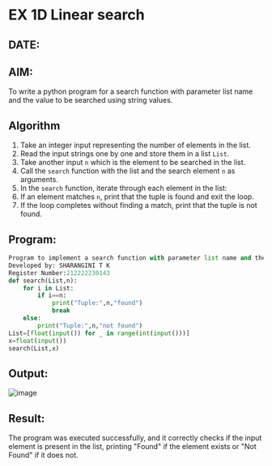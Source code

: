 # EX 1D Linear search
## DATE:
## AIM:
To write a python program for a search function with parameter list name and the value to be searched using string values.

## Algorithm
1. Take an integer input representing the number of elements in the list.  
2. Read the input strings one by one and store them in a list `List`.  
3. Take another input `n` which is the element to be searched in the list.  
4. Call the `search` function with the list and the search element `n` as arguments.  
5. In the `search` function, iterate through each element in the list:  
6. If an element matches `n`, print that the tuple is found and exit the loop.  
7. If the loop completes without finding a match, print that the tuple is not found.   

## Program:
```python
Program to implement a search function with parameter list name and the value to be searched using string values.
Developed by: SHARANGINI T K
Register Number:212222230143
def search(List,n):
    for i in List:
        if i==n:
            print("Tuple:",n,"found")
            break
    else:
        print("Tuple:",n,"not found")
List=[float(input()) for _ in range(int(input()))]
x=float(input())
search(List,x)
```

## Output:
![image](https://github.com/user-attachments/assets/3a930069-3fab-4fb6-a12d-958d7663f164)


## Result:
The program was executed successfully, and it correctly checks if the input element is present in the list, printing "Found" if the element exists or "Not Found" if it does not.
